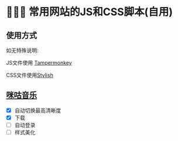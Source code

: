 # 🎉🎉🎉 常用网站的JS和CSS脚本(自用)

## 使用方式

如无特殊说明:

JS文件使用 [Tampermonkey](https://github.com/Tampermonkey/tampermonkey) 

CSS文件使用[Stylish](https://userstyles.org/)


## [咪咕音乐](./migu.js)
- [x] 自动切换最高清晰度
- [x] 下载
- [ ] 自动登录
- [ ] 样式美化